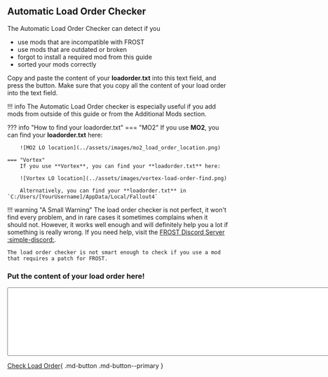 ## Automatic Load Order Checker

The Automatic Load Order Checker can detect if you

* use mods that are incompatible with FROST
* use mods that are outdated or broken
* forgot to install a required mod from this guide
* sorted your mods correctly

Copy and paste the content of your **loadorder.txt** into this text field, and press the button.
Make sure that you copy all the content of your load order into the text field.

!!! info
    The Automatic Load Order checker is especially useful if you add mods from outside of this guide or from the Additional Mods section.

??? info "How to find your loadorder.txt" 
    === "MO2"
        If you use **MO2**, you can find your **loadorder.txt** here:

        ![MO2 LO location](../assets/images/mo2_load_order_location.png)

    === "Vortex"
        If you use **Vortex**, you can find your **loadorder.txt** here:

        ![Vortex LO location](../assets/images/vortex-load-order-find.png)

        Alternatively, you can find your **loadorder.txt** in `C:/Users/[YourUsername]/AppData/Local/Fallout4`

!!! warning "A Small Warning"
    The load order checker is not perfect, it won't find every problem, and in rare cases it sometimes complains when it should not.
    However, it works well enough and will definitely help you a lot if something is really wrong.
    If you need help, visit the [FROST Discord Server :simple-discord:](https://discord.com/invite/BaKsm7Fn4A).
    
    The load order checker is not smart enough to check if you use a mod that requires a patch for FROST.

### Put the content of your load order here!

<textarea id="loadordertxt" name="txtBody" rows="10" cols="100"></textarea>


[primary color]: ../setup/changing-the-colors.md#primary-color
[accent color]: ../setup/changing-the-colors.md#accent-color
[CheckLoadOrder]: javascript:checkLoadOrder()

[Check Load Order][CheckLoadOrder]{ .md-button .md-button--primary }


<div id="content"></div>

<script>

const required_plugins =  [
            "Unofficial Fallout 4 Patch.esp",
            "FROST.esp",
            "RedsFrostFixes.esp",
            "aFrostMod.esp",
            "FROST - UFO4P Patch.esp",
            "FCF_Main.esp",
            "FCF_Previsibines.esp"
        ];
const frost_core_plugins = [
            "FROST.esp",
            "RedsFrostFixes.esp",
            "aFrostMod.esp",
            "FROST - UFO4P Patch.esp"
  ];

const incompatible_plugins =  [
            "RoomBoundPortalFix_Q.esp",
            "WorkshopFramework.esm",
            "unofficial fallout 4 patch.esp",
            "ManufacturingExtended.esp",
            "SS2_DLCSettlerPatch.esp",
            "Modern Weapon Replacer - Glock 19x Ardent117 - 10mm Pistols.esp",
            "Modern Weapon Replacer - Glock 19x Ardent117 - Deliverer.esp",
            "Modern Weapon Replacer - Glock 19x Ardent117 - Gamma Guns.esp",
            "Modern Weapon Replacer - CombinedArmsEXPack - Mk12 - Handmade Rifles.esp",
            "Modern Weapon Replacer - CombinedArmsEXPack - Mk12 - Combat Rifles.esp",
            "Modern Weapon Replacer - CombinedArmsEXPack - Mk12 - Assault Rifles.esp",
            "ValdacilsItemSorting-00-ValsPicks-DLCVersion.esp",
            "ValdacilsItemSorting-00-ValsPicks-NoDLCVersion-VanillaWeight.esp",
            "ValdacilsItemSorting-00-ValsPicks-NoDLCVersion.esp",
            "ValdacilsItemSorting-00-ValsPicks-DLCVersion-VanillaWeight.esp",
            "LOST - AWKCR VIS-G Items and Weight.esp",
            "Companion Infinite Ammo.esm",
            "Energy Weapon Replacer - Wattz Laser Gun - Institute Guns.esp",
            "Energy Weapon Replacer - Wattz Laser Gun - Laser Guns.esp",
            "Energy Weapon Replacer - Wattz Laser Gun - Laser Muskets.esp",
            "Modern Weapon Replacer - AK74M - Handmade Rifles.esp",
            "Wanderer Description Fix.esp",
            "Alias - SuperMutants.esp",
            "Alias - Gunner.esp",
            "Alias - Brotherhood.esp",
            "Alias - Triggermen.esp",
            "Alias - Raiders.esp",
            "ImmersiveLegendaryMutations.esp",
            "LegendariesTheyCanUse.esp",
            "Stuff of Legend.esp",
            "Stuff of Legend - Far Harbor.esp",
            "ECO.esp",
            "Penetration Framework.esp",
            "Better Explosives Redux.esp",
            "ECO_INNRoverride.esp",
            "CALIBER-COMPLEX.esm",
            "WeaponsFramework.esm",
            "Armament.esp",
            "htcwHighLevelPerks.esp",
            "FAR.esp",
            "Conquest.esp",
            "MAIM Distributor.esp",
            "MAIM 2.esp",
            "MAIM 2 - Dismemberment Patch.esp",
            "MAIM 2 - EZ Keywords.esp",
            "MAIM 2 - Point Lookout.esp",
            "MAIM 2 - Russian Stimpak Patch.esp",
            "MAIM 2 - Stimpaks Help You Breathe Patch.esp",
            "MutilatedDeadBodies.esp",
            "AnotherLife.esp",
            "Machete Damage Boost .esp",
            "LongerDrugEffects.esp",
            "FastSwordsMeleeRebalance.esp",
            "RangedWeaponRebalance.esp",
            "SpectacleIslandBoat.esp",
            "HiPolyFacesCompanionPlugin.esl",
            "ArmoredRaiderLeveledList.esp",
            "CaN - Player Pony.esp",
            "FatherCompanion.esp",
            "No Perk Level Requirements ALL DLC 3.0.esp",
            "Perks76.esp",
            "vertunlockminutemenpilot.esp",
            "Settlement PreCombine Changes.esp",
            "SS2.esm",
            "PerkReset.esp",
            "AAF_Violate.esp",
            "AnimatedRadaway.esp",
            "Animated Drinking.esp",
            "MilitarisedMinutemen_PatchesAddon.esp",
            "NW_FROST_Extended.esp",
            "Legendary Apocalypse.esp",
            "ArmorClothingOverhaul.esp",
            "ACO_DLCw03.esp",
            "Better Armor.esp",
            "Militarized Minutemen - Craftable Outfits.esp",
            "ExpandedBallisticWeave.esp",
            "NoRailRoadBallisticWeave.esp",
            "Brotherhood Power Armor Overhaul.esp",
            "The Deadly Commonwealth Expansion.esp",
            "PiperCaitCurieDialogueOverhaul.esp",
            "Stm_DiamondCityExpansion.esp",
            "UniquePlayer.esp",
            "NewSanctuary.esp",
            "WelcometoGoodneighbor.esp",
            "Extended weapon mods.esp",
            "More Cooking 1_1.esp",
            "SimSettlements_Patch_Nukaworld.esl",
            "ProjectMojave.esm",
            "SKK476OpenWorld.esp",
            "Loads.esm",
            "NewCalibers.esp",
            "ArmorKeywords_Patch_INNR_UFO4P.esp",
            "ArmorKeywords.esm",
            "DLCUltraHighResolution.esm",
            "Armorsmith Extended.esp",
            "Weaponsmith Extended 2.esp",
            "Better Locational Damage.esp",
            "Fallout 4 NPC Scaling and Enemy Buff 1.0.esp",
            "BLD - Leveled Lists - DLC.esp",
            "Crafting Mastery.esp",
            "Better Locational Damage - DLC_Automatron.esp",
            "Better Locational Damage - DLC_WWorkshop.esp",
            "Better Locational Damage - DLC_Nuka_World.esp",
            "Better Locational Damage - DLC_Far_Harbor.esp",
            "Loads of Ammo - Leveled Lists.esp",
            "Killable Children.esp",
            "Gas Mask ArmorKeywords.esp",
            "Gas Mask NPC.esp",
            "RaiderOverhaul.esp",
            "WeightlessMods.esp",
            "Better Locational Damage - Ghoul Edition.esp",
            "Better Locational Damage.esp",
            "UnbogusNPCScaling.esp",
            "UnbogusFallout.esp",
            "MK_Agony.esp",
            "Better Perks.esp",
            "WeightlessSpecialAmmo.esp",
            "TacticalTablet_Pip-BoyFlashlight.esp",
            "Agony_IAF_Patch.esp",
            "Z_Horizon.esp",
            "Z_Architect_EnhancedSettlements.esp",
            "Z_Architect_EnhancedSettlements_DLC.esp",
            "Z_Architect_Extras.esp",
            "Z_Architect_HomePlate.esp",
            "Z_CameraAddon.esp",
            "Z_Extras.esp",
            "Z_Horizon_DEFUI.esp",
            "Z_Horizon_DEFUI_MenusOnly.esp",
            "Z_Horizon_Desolation.esp",
            "Z_Horizon_Mode_Scavenger.esp",
            "Z_Horizon_Optional_ShortNaming.esp",
            "Z_Horizon_StrictCarryWeight.esp",
            "Z_Horizon_Timescale.esp",
            "Z_Horizon_WeaponPack01.esp",
            "Z_SettlementLimits.esp",
            "Z_Horizon_DLC_Automatron.esp",
            "Z_Horizon_DLC_FarHarbor.esp",
            "Z_Horizon_DLC_Nuka.esp",
            "Z_Horizon_DLC_Workshop01.esp",
            "Z_Horizon_DLC_Workshop02.esp",
            "Z_Horizon_DLC_Workshop03.esp",
            "Wasteland Heroines Replacer All in One_2.0.esp",
            "PRP.esp",
            "PPF.esm",
            "DamnApocalypse_CORE.esm",
            "America Rising - A Tale of the Enclave.esp",
            "DarkerNights.esp",
            "SimSettlements.esm",
            "SS2Extended.esp",
            "LegendaryModification.esp",
            "Companion Infinite Ammo.esp",
            "StartMeUp.esp",
            "LootableVertibirds.esp",
            "HeightstestNukaWorld.esp",
            "Heightstest.esp",
            "AnimChemRedux.esp",
            "DiamondCityAutoClose.esp",
            "W.A.T.Minutemen.esp",
            "More Armor Slots - All Dlc.esp",
            "More Armor Slots.esp",
            "BetterModDescriptions.esp",
            "BetterModDescriptionsLite.esp",
            "DeadlierDeathclaws.esp",
            "CommonwealthChooksAndBunnies.esp",
            "True Legendary Enemies.esp",
            "CommonwealthCritters.esp",
            "CommonwealthCritters - Both DLC.esp",
            "CommonwealthCritters - Far Harbor.esp",
            "CommonwealthCritters - Nuka World.esp",
            "WorldwideGhoulsV400.esl",
            "WorldwideGhoulsV400.esp",
            "Give Me That Bottle.esp",
            "moreuniques.esp",
            "lovingcait.esp",
            "lovingpiper.esp",
            "busty grrl.esp",
            "lovingcurie.esp",
            "automatron protectrons expanded.esp",
            "angler.esp",
            "the deadly commonwealth expansion.esp",
            "buffed minutemen.esp",
            "ConcealedArmor.esm",
            "Pip-Boy Flashlight.esp",
            "Live Dismemberment - Brutal.esp",
            "Live Dismemberment - Insane-o.esp",
            "Live Dismemberment - Liebermode.esp",
            "Live Dismemberment - Mental.esp",
            "Live Dismemberment - Mind-Blowing.esp",
            "Live Dismemberment - POSTAL.esp",
            "Live Dismemberment - Regular.esp",
            "BetterCompanions.esp",
            "AWKCR - Mod Power Armor Engine Glitch Fix.esp",
            "Campsite-AWKCR.esp",
            "WestTekTacticalOptics-AWKCR.esp",
            "AutomatronUnlocked.esp",
            "Scavver's Toolbox.esp",
            "MojaveImports.esp",
            "VendorItemSteal.esp",
            "MegaExplosions_x1.5.esp",
            "nuka_world_vb_height_fix.esp",
            "UD_AlternateFarming_for_FROST.esp",
            "IV_Frost_Fungus_Farming.esp",
            "Jacq-FROST-CK-base.esp",
            "Jacq-FROST-NoMods.esp",
            "Jacq-FROST.esp",
            "Cleaner Railroad HQ Environment.esp",
            "DITC - Cooking Outputs Improved.esp",
            "ChildrenofGoodneighbor.esp",
            "Performance Enhancing Drugs.esp",
            "Immersive Alcoholic Drinks.esp",
            "MaleCait.esp",
            "Publick Occurrences Expanded.esp",
            "AnimatedIngestibles.esp",
            "SimHomestead.esp",
            "No Bloody Mess.esp",
            "SSNPC - Minutemen.esp",
            "RaiderFaceVariety_2.0.esp",
            "EK - MojaveImports.esp",
            "LoreFriendlySurvivalChems.esp"
        ];

const bad_plugins =  [
            "FrostFallUIPatch.esp",
            "FunctionalTank.esl",
            "M8r_Item_Tags_Vanilla.esp",
            "FROST-More Armor Slots.esp",
            "FROST - Backpack agility fix.esp",
            "FROST - Blight Brew Fix.esp",
            "Frost - NewGame.esp",
            "RRTV_FROST_EleanorRestored.esp",
            "FROST - Fungal Purge Patch.esp",
            "FROST - Fungal Purge Patch Chemist Edition.esp",
            "FrostMasksAndHelmets.esp",
            "FROST_NPCs-No-Ammo-Use.esp",
            "FROST_SimplifiedSorting_NPCs-No-Ammo-Use.esp",
            "Moneyswap.esp",
            "FROST - Fungal Purge fix.esp",
            "Frost Water Patch.esp",
            "shep 4thdoor.esp",
            "FrostACOBetterArmors.esp",
            "xx_FrostAndAgony.esp",
            "Ozzy.esp",
            "FROST Alliance Fix.esp",
            "CannibalWithSanity.esp",
            "Frost Buggs Bunny.esp",
            "Craftable Liquor Original.esp",
            "FrostACOBetterArmors.esp",
            "Frosty Cazador.esp",
            "FrostFungalStew.esp",
            "Frost Fatigues 2.0.esp",
            "Federation Hostile.esp",
            "Friendly Alliance Hostle Federation.esp",
            "Friendly Cannibals Hostile Federation.esp",
            "Friendly Remnants.esp",
            "Friendly Themis Hostile Federation.esp",
            "FROST Fusion Core Rebalance.esp",
            "Chill Weapon Weights.esp",
            "Frost Hunter.esp",
            "Power Helmet Rad Patch.esp",
            "FrostLoneWandererWithSettlements.esp",
            "FrostIsAgony.esp",
            "FrostWarning.esp",
            "Water Filter Not Junk.esp",
            "Frost Weaver.esp",
            "FungalPurgeEdit.esp",
            "Gas Mask FROST.esp",
            "FROST-MoreVoices.esp.3.esp",
            "FROST - KrebsAK Patch.esp",
            "Frost Wastland guide replacer name changes.esp",
            "ZygsFrostStart.esp",
            "Grhk_FROST_VIS-G_GMTBottle_Patch_v1.3.esp",
            "FROSTfix.esp",
            "frostdiamondremoval.esp",
            "FROST_WorkshopPatch.esp",
            "FROSTIntPR.esp",
            "FROSTIntPR_MoreDoors.esp",
            "FROSTIntPR_NW.esp",
            "FROSTIntPR_UIL.esp",
            "FROSTExtPR.esp",
            "FROSTExtPR_NW.esp",
            "FROSTExtPR_UEL.esp",
            "FROST NW Previs Patch.esp",
            "Frost-AWKCR Patch.esp",
            "Frost Construction.esp",
            "LD-Frost - Brutal.esp",
            "LD-Frost - Liebermode.esp",
            "LD-Frost - Regular.esp",
            "FROST Portable Instant Workbench.esp",
            "NPCLimitedAmmo - Automatron.esp",
            "NPCLimitedAmmo.esp",
            "FROST Tomato Wheat.esp",
            "Grhk_FROST_Weightless_Ammo.esp",
            "MK_Agony_VIS patch Non survival.esp",
            "xxFrost_Dogmeat.esp",
            "FCF_PrevisibinesDoors.esp",
            "FCF_PrevisibinesNW.esp",
            "FCF_PrevisibinesNW_UEL.esp",
            "FCF_PrevisibinesNW_UIL.esp",
            "Freeze.esp",
            "FROST Feral Fix.esp",
            "FrostNukaWorld.esp",
            "FROSTmoreDoors.esp",
            "ArgonnFROSTSanityTweakPatch.esp",
            "Frost PipTab.esp",
            "Z_LevelUp_HealingRemoval.esp"
        ];

const not_recommended_plugins =  [
            "Better Manufacturing.esp",
            "ValdacilsItemSorting-Mods.esp",
            "BetterItemSorting.esp",
            "Regening Life Giver.esp",
            "True Damage.esp",
            "MiscellaneousPerksPack.esp",
            "SKKHeadshotAnyActor.esl",
            "CaN.esm",
            "RealisticHunting.esp",
            "More Antibiotic Loot.esp",
            "More Power Armour Mods.esp",
            "More Power Armour Mods - Automatron.esp",
            "Alex_Stripper_Pole_2.esp",
            "Scrap Everything - Ultimate Edition.esp",
            "Famished.esp",
            "CombinedArmsNV.esp",
            "Damage Threshold.esm",
            "Mycophagy.esp",
            "FO4_AnimationsByLeito.esp",
            "Mutated Lust.esp",
            "SavageCabbage_Animations.esp",
            "LivingParasiteArmor.esp",
            "Atomic Lust.esp",
            "Marmo1233 - PowerArmorAirdrop.esp",
            "AAF_CreaturePack01.esp",
            "AAF_CreaturePack02DLC.esp",
            "TraumaOverrideHarness.esp",
            "AnimalLoverWastelandSeducer.esp",
            "LegendaryDropBugfix.esl",
            "TortureDevices.esm",
            "WashOutThatCum.esl",
            "AnimeRace_Nanako.esp",
            "Fleshsmith.esp",
            "SettlementAttacksBeyondFH.esp",
            "SettlementAttacksBeyondNW.esp",
            "NoRecoilReset.esp",
            "Gauss Non-explosive Rounds.esp",
            "NPCLimitedAmmo - Automatron.esp",
            "fusioncore permanent.esp",
            "Locksmith.esp",
            "Locky Bastard.esp",
            "AmmoCrafting.esp",
            "ImmersiveVendors.esp",
            "[ARR] FallEvil - Mega Zombie Pack.esp",
            "[ARR] FallEvil - Zombie Dogs REVisited.esp",
            "[ARR] FallEvil - Palehead.esp",
            "FallEvil - Complete Edition.esp",
            "Orphans.esp",
            "SurvivalistFirstAid.esp",
            "Atomguard.esp",
            "Autumn Overhaul.esp",
            "MoreWildlife.esl",
            "EvilInstituteHD2K.esl",
            "Bashed Patch, 0.esp",
            "Simple Ballistic Weave Expansion.esp",
            "P.A.C. Ammo Factory.esp",
            "Professional Ammo Crafting.esp",
            "WeightlessMods.esp",
            "WeightlessJunk.esp",
            "WeightlessMods.esp",
            "WeightlessAid.esp",
            "NoMedicsNoAmmoWeight.esp",
            "SimpleProstitutes.esl",
            "No Essential Npcs.esp",
            "ExplosionKnockdown.esp",
            "TheMobileMechanic.esp",
            "fusioncore permanent.esp",
            "XP From Companion Kills.esp",
            "Consistent Power Armor Overhaul.esp",
            "Brotherhood Power Armor Overhaul.esp",
            "AnimatedIngestibles.esp",
            "AnimatedInjestibles_RobotFix.esp",
            "Minuteman Watchtowers.esp",
            "SimpleProstitutes",
            "Realistic Survival Damage.esp",
            "CraftingFramework.esp",
            "Buildable_PAFrames.esp",
            "WeightlessJunk.esp",
            "More Power Armour Mods SPA.esp",
            "MK_Agony.esp",
            "Feral Ghoul Bite Skills.esp",
            "SolarPower.esp",
            "Safe SSEx.esp",
            "SSEX.esp",
            "Water Purification Stations.esp",
            "CraftableAmmo.esp",
            "CraftableAmmo_plus.esp",
            "Insignificant Object Remover.esp",
            "YouAreSPECIAL.esm",
            "jags78_ExtendedAgony.esp",
            "MK_Agony_Unofficial_Patch.esp",
            "ExpandedQuickCleanJamaicaPlain.esp",
            "Agony_IAF_Patch.esp",
            "MK_Agony_non Survival.esp",
            "AdvancedNeeds2_Expansion_01_Ghoulified.esp",
            "AdvancedNeeds2_Expansion_02_Spoilage.esp",
            "AdvancedNeeds2_Expansion_05_Gasmasks.esp",
            "AdvancedNeeds2_Patch_Campsite.esp",
            "AdvancedNeeds2_Patch_DLC.esp",
            "Flashy_CommonwealthFishing.esp",
            "Flashy_CommonwealthFishingFarHarborAddon.esp",
            "AdvancedNeeds2.esp",
            "Facials.esp"
        ];

const fcf_check_plugins = [
            "FCF_Main.esp",
            "FCF_Previsibines.esp",
            "FCF_Previsibines-TheForest.esp",
            "FCF_Previsibines-JSRSRegions.esp",
            "FCF_Previsibines-TheMarshlands.esp",
            "FCF_Previsibines-ELFX.esp",
            "FCF_Previsibines-WinterRedone.esp",
            "FCF_Previsibines-WinterRedoneELFX.esp",
            "FCF_HotfixELFX.esp",
            "FCF_HotfixWR.esp",
            "FCF_Previsibines-MMHelipad.esp",
            "FCF_Previsibines-Oberland.esp",
            "FCF_Previsibines-Drawbridges.esp",
            "FCF_Previsibines-MFG.esp",
            "FCF_Hotfix.esp",
            "FCF_Previsibines-Hotfix.esp",
            "PLI_USAF_Satellite_Station_Olivia.esp",
            "PLI_USAF_Olivia FROSTified.esp",
            "Vivid Waters.esp",
            "Synthesis.esp",
            "SatelliteWorldMap.esp",
            "FOLIP - Before Generation.esp"
        ];


  function removeAllHtmlChildNodes(parent){
    while (parent.firstChild) {
        parent.removeChild(parent.firstChild);
    }
  }
  var counter_checker = 0;

  function myPrint(output_list, title, message) {
      if(output_list.length == 0){
        return
      }
      var p = document.createElement("ul");
      let heading = document.createElement('h2');
      heading.innerHTML = title;
      let description = document.createElement('p');
      description.innerHTML = message;
      p.appendChild(heading)
      p.appendChild(description)
      output_list.forEach(plugin => {
              let t = document.createElement("li")
              t.innerHTML = plugin;
              p.appendChild(t)})
      document.getElementById("content").appendChild(p);
      counter_checker++
  }


  function checkForCCmods(plugin_list){
    var result_list = [];
    plugin_list.forEach(plugin => {if (plugin.startsWith("cc")){result_list.push(plugin)}});
    return result_list;
  }

  function checkForMissingPlugins(plugin_list, check_list){
      var result_list = [];
      check_list.forEach(plugin => {if (!plugin_list.includes(plugin)){result_list.push(plugin)}});
      return result_list;
  }

  function checkForExistingPlugins(plugin_list, check_list){
      var result_list = [];
      check_list.forEach(plugin => {if (plugin_list.includes(plugin)){result_list.push(plugin)}});
      return result_list;
  }

  function checkFrostCore(plugin_list, check_list){
    var result_list = [];
    for(let i=1; i < check_list.length; i++){
      if (plugin_list.indexOf(check_list[i]) != plugin_list.indexOf(check_list[i-1])+1 ){
        result_list.push(check_list[i]);
      }
    }
    return result_list;
  }

  function checkFrostPluginOrderBefore(plugin_list){
    var result_list = [];
    for(let i = 0; i < plugin_list.indexOf("FROST.esp"); i++){
        let plugin = plugin_list[i];
        pluginS = plugin.toLowerCase()
        if (pluginS.includes("frost") || pluginS.includes("rff")){
          result_list.push(plugin)
        }
    }
    return result_list;
  }

  function checkFrostPluginOrderAfter(plugin_list){
    var result_list = [];
    //alert(plugin_list)
    //for(let i = plugin_list.indexOf("FROST.esp"); i < plugin_list.length-1; i++){
    let offset = plugin_list.indexOf("FROST - UFO4P Patch.esp");
    if (offset < 0){
      offset = plugin_list.indexOf("FROST.esp");
    }
    if (offset < 0){
      return [];
    }
    for(let i = offset; i < plugin_list.length-1; i++){
        let plugin = plugin_list[i];
        let pluginS = plugin.toLowerCase()
        //alert(plugin)
        const exception_list = ["IV_Misc_BoiledWaterBottles.esp", "IV_HC_Perk_Updated.esp","Cat Meat Recipe.esp","SatelliteWorldMap.esp", "PLI_USAF_Satellite_Station_Olivia.esp", "M8r Complex Sorter.esp", "ChillGhouls.esp", "VividWeatherDarkerNWindier.esp", "Nuclear weather.esp",
        "PollutedClimate.esp", "Calamity Weathers.esp", "Calamity Weathers - Far Harbor.esp", "Calamity Weathers - Nuka World.esp", "Calamity Weathers - Winter climate.esp", "PollutedClimate-Winter.esp", "Simple Winter Weather.esp"];
        if (!pluginS.includes("frost") && !pluginS.includes("rff") && !pluginS.includes("fcf") && exception_list.indexOf(plugin_list[i]) < 0){
          result_list.push(plugin)
        }
    }
    return result_list;
  }

    function checkPluginOrder(plugin_list, check_list){
      var result_list = [];
      for (let i = 0; i < check_list.length-1; i++){
          let plugin1 = check_list[i];
          let plugin2 = check_list[i+1];
          let pl1 = plugin_list.indexOf(plugin1);
          let pl2 = plugin_list.indexOf(plugin2);
          if (pl1 < 0 || pl2 < 0){
            continue
          }
          if (pl1 > pl2){
            result_list.push(plugin1);
          }
      }
      return result_list
  }

  function checkEndOfLO(plugin_list, check_list){
    var exist_list = checkForExistingPlugins(plugin_list, check_list)
    var result_list = []
    const sumbo =   plugin_list.length - exist_list.length
    for (let i = 0; i < check_list.length; i++){
          let plugin1 = check_list[i];
          let pl1 = plugin_list.indexOf(plugin1);
          if (pl1 < sumbo && pl1 >= 0){
            result_list.push(plugin1);
          }
      }
      return result_list
  }


  function checkLoadOrder(){
    counter_checker = 0;

    // Get the load order from the input field
    removeAllHtmlChildNodes(document.getElementById("content"))
    var load_order_text = document.getElementById('loadordertxt').value;
    var plugins = load_order_text.split('\n');

    // In case that the user inserted the content of his plugins.txt, we have to remove some characters at the start of the lines
    for (let i = 0; i < plugins.length; i++){
      plugins[i]  = plugins[i].replace("*", "");
      plugins[i]  = plugins[i].replace("<", "");
      plugins[i]  = plugins[i].replace(">", "");
      plugins[i]  = plugins[i].replace("\"", "");
      plugins[i]  = plugins[i].replace("\'", "");
      plugins[i]  = plugins[i].replace("/'", "");
      plugins[i]  = plugins[i].trim();
    }

    //Ignore all lines that are shorter then 5 characters
    plugins = plugins.filter(plugin => plugin.length > 4);

    //Check if this is a valid load order
    if (plugins.length <= 2){
      return;
    }

    // Get the information from the load order
    const found_cc_plugins = checkForCCmods(plugins);
    const found_missing_plugins = checkForMissingPlugins(plugins, required_plugins);
    const found_incompatible_plugins = checkForExistingPlugins(plugins, incompatible_plugins);
    const found_bad_plugins = checkForExistingPlugins(plugins, bad_plugins);
    const found_not_recommended_plugins = checkForExistingPlugins(plugins, not_recommended_plugins);
    const found_wrong_order_plugins =  checkPluginOrder(plugins, required_plugins);
    const found_wrong_order_before_frost_plugins = checkFrostPluginOrderBefore(plugins, required_plugins);
    const found_wrong_sorted_fcf_plugins = checkEndOfLO(plugins, fcf_check_plugins);
    const found_wrong_order_after_frost_plugins = checkFrostPluginOrderAfter(plugins);
    const found_wrongly_sorted_core_plugins = checkFrostCore(plugins, frost_core_plugins);

    const cc_description = "Creation Club Content is often incompatible with FROST, immersion-breaking or needs a patch. There are currently no patches for CC content for FROST. Please remove all CC mods, unless they add paint for Power Armor, Armors or Weapons.";
    myPrint(found_cc_plugins, "Creation Club Content", cc_description);
    const missing_description = "You are missing the following plugins. Please install them and put them into the right spot in your load order!";
    myPrint(found_missing_plugins, "Missing Plugins", missing_description);

    const core_sorted_wrong_description = "The following plugins are \"Main Files\" of FROST, and you did not sort them correctly (or even did not install them at all)! Take a look again at Sorting Rule 5 and the example load order!"
    myPrint(found_wrongly_sorted_core_plugins, "Frost Main Files" ,core_sorted_wrong_description)

    const incompatible_description = "You are using mods that are incompatible with FROST. Please remove them!";
    myPrint(found_incompatible_plugins, "Incompatible Plugins", incompatible_description);

    const problematic_description = "The following plugins are problematic/outdated and should also be removed";
    myPrint(found_bad_plugins, "Problematic Plugins", problematic_description);

    const not_recommended_description = "The following plugins are not-recommended to be used with FROST, as they either need a patch that is way to complicated to make, or they do or add things that are already present in FROST, or because they are outdated/not necessary anymore.";
    myPrint(found_not_recommended_plugins, "Not-Recommended Plugins", not_recommended_description);
    const wrong_order_description = "The following plugins are sorted wrong. Please check the Load Order section to make sure that they are sorted correctly!";
    myPrint(found_wrong_order_plugins, "Following Plugins are sorted wrong", wrong_order_description);
    const wrong_order_before_frost_description = "All FROST mods need to be loaded AFTER \"FROST - UFO4P Patch.esp\"! The following FROST mods are not loaded after \"FROST - UFO4P Patch.esp\":";
    myPrint(found_wrong_order_before_frost_plugins, "FROST Plugins are sorted wrong", wrong_order_before_frost_description);

    const wrong_order_after_frost_description = "You should load these frost unrelated mods before Frost.esp, unless you know what you are doing and know how to use xEdit. If you are unsure about this, go to the FROST Discord and ask there for clarification."
    myPrint(found_wrong_order_after_frost_plugins, "Normal Plugins are sorted wrong", wrong_order_after_frost_description);

    const fcf_lo_end_description = "Please load the following plugins at the END of your load order, and read the sorting rules from above again VERY carefully."
    myPrint(found_wrong_sorted_fcf_plugins, "Problems at the end of the load order.", fcf_lo_end_description);

    if (counter_checker == 0){
        myPrint([""], "No problems were found", "The checker couldn't find any problems. Keep in mind that the checker is not perfect, there could still be something wrong with your load order.");
    }
}
</script>

